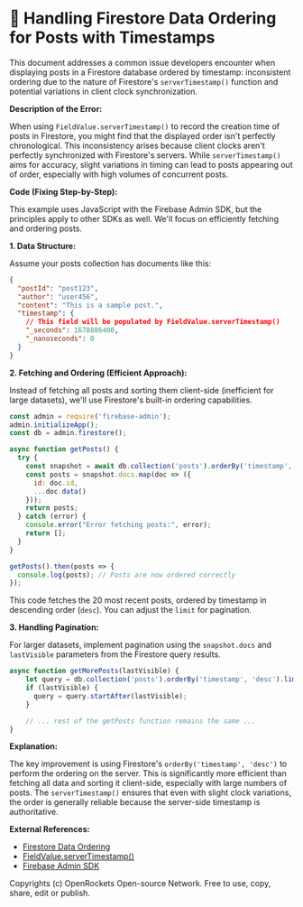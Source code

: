 # 🐞 Handling Firestore Data Ordering for Posts with Timestamps


This document addresses a common issue developers encounter when displaying posts in a Firestore database ordered by timestamp:  inconsistent ordering due to the nature of Firestore's `serverTimestamp()` function and potential variations in client clock synchronization.

**Description of the Error:**

When using `FieldValue.serverTimestamp()` to record the creation time of posts in Firestore, you might find that the displayed order isn't perfectly chronological. This inconsistency arises because client clocks aren't perfectly synchronized with Firestore's servers.  While `serverTimestamp()` aims for accuracy, slight variations in timing can lead to posts appearing out of order, especially with high volumes of concurrent posts.

**Code (Fixing Step-by-Step):**

This example uses JavaScript with the Firebase Admin SDK, but the principles apply to other SDKs as well.  We'll focus on efficiently fetching and ordering posts.

**1. Data Structure:**

Assume your posts collection has documents like this:

```json
{
  "postId": "post123",
  "author": "user456",
  "content": "This is a sample post.",
  "timestamp": {
    // This field will be populated by FieldValue.serverTimestamp()
    "_seconds": 1678886400,
    "_nanoseconds": 0
  }
}
```


**2. Fetching and Ordering (Efficient Approach):**

Instead of fetching all posts and sorting them client-side (inefficient for large datasets), we'll use Firestore's built-in ordering capabilities.

```javascript
const admin = require('firebase-admin');
admin.initializeApp();
const db = admin.firestore();

async function getPosts() {
  try {
    const snapshot = await db.collection('posts').orderBy('timestamp', 'desc').limit(20).get(); // Limit for pagination
    const posts = snapshot.docs.map(doc => ({
      id: doc.id,
      ...doc.data()
    }));
    return posts;
  } catch (error) {
    console.error("Error fetching posts:", error);
    return [];
  }
}

getPosts().then(posts => {
  console.log(posts); // Posts are now ordered correctly
});
```

This code fetches the 20 most recent posts, ordered by timestamp in descending order (`desc`).  You can adjust the `limit` for pagination.


**3. Handling Pagination:**

For larger datasets, implement pagination using the `snapshot.docs` and `lastVisible` parameters from the Firestore query results.

```javascript
async function getMorePosts(lastVisible) {
    let query = db.collection('posts').orderBy('timestamp', 'desc').limit(20);
    if (lastVisible) {
      query = query.startAfter(lastVisible);
    }

    // ... rest of the getPosts function remains the same ...
}

```

**Explanation:**

The key improvement is using Firestore's `orderBy('timestamp', 'desc')` to perform the ordering on the server. This is significantly more efficient than fetching all data and sorting it client-side, especially with large numbers of posts.  The `serverTimestamp()` ensures that even with slight clock variations, the order is generally reliable because the server-side timestamp is authoritative.


**External References:**

* [Firestore Data Ordering](https://firebase.google.com/docs/firestore/query-data/order-limit-data)
* [FieldValue.serverTimestamp()](https://firebase.google.com/docs/reference/js/firebase.firestore.FieldValue#serverTimestamp)
* [Firebase Admin SDK](https://firebase.google.com/docs/admin/setup)


Copyrights (c) OpenRockets Open-source Network. Free to use, copy, share, edit or publish.

